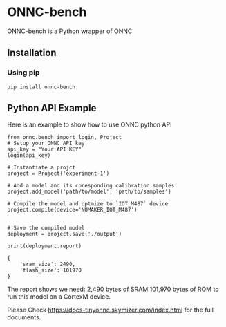 # ONNC-bench

ONNC-bench is a Python wrapper of ONNC

## Installation

### Using pip
```
pip install onnc-bench
```

## Python API Example
Here is an example to show how to use ONNC python API
```
from onnc.bench import login, Project
# Setup your ONNC API key
api_key = "Your API KEY"
login(api_key)

# Instantiate a projct
project = Project('experiment-1')

# Add a model and its coresponding calibration samples
project.add_model('path/to/model', 'path/to/samples')

# Compile the model and optmize to `IOT_M487` device
project.compile(device='NUMAKER_IOT_M487')


# Save the compiled model
deployment = project.save('./output')

print(deployment.report)

{
    'sram_size': 2490,
    'flash_size': 101970
}
```

The report shows we need:
    2,490 bytes of SRAM
  101,970 bytes of ROM
to run this model on a CortexM device.

Please Check https://docs-tinyonnc.skymizer.com/index.html for the full documents.